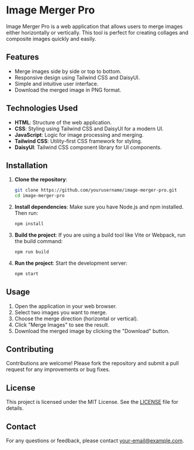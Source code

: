 # Image Merger Pro

Image Merger Pro is a web application that allows users to merge images either horizontally or vertically. This tool is perfect for creating collages and composite images quickly and easily.

## Features

- Merge images side by side or top to bottom.
- Responsive design using Tailwind CSS and DaisyUI.
- Simple and intuitive user interface.
- Download the merged image in PNG format.

## Technologies Used

- **HTML**: Structure of the web application.
- **CSS**: Styling using Tailwind CSS and DaisyUI for a modern UI.
- **JavaScript**: Logic for image processing and merging.
- **Tailwind CSS**: Utility-first CSS framework for styling.
- **DaisyUI**: Tailwind CSS component library for UI components.

## Installation

1. **Clone the repository**:
   ```bash
   git clone https://github.com/yourusername/image-merger-pro.git
   cd image-merger-pro
   ```

2. **Install dependencies**:
   Make sure you have Node.js and npm installed. Then run:
   ```bash
   npm install
   ```

3. **Build the project**:
   If you are using a build tool like Vite or Webpack, run the build command:
   ```bash
   npm run build
   ```

4. **Run the project**:
   Start the development server:
   ```bash
   npm start
   ```

## Usage

1. Open the application in your web browser.
2. Select two images you want to merge.
3. Choose the merge direction (horizontal or vertical).
4. Click "Merge Images" to see the result.
5. Download the merged image by clicking the "Download" button.

## Contributing

Contributions are welcome! Please fork the repository and submit a pull request for any improvements or bug fixes.

## License

This project is licensed under the MIT License. See the [LICENSE](LICENSE) file for details.

## Contact

For any questions or feedback, please contact [your-email@example.com](mailto:your-email@example.com). 